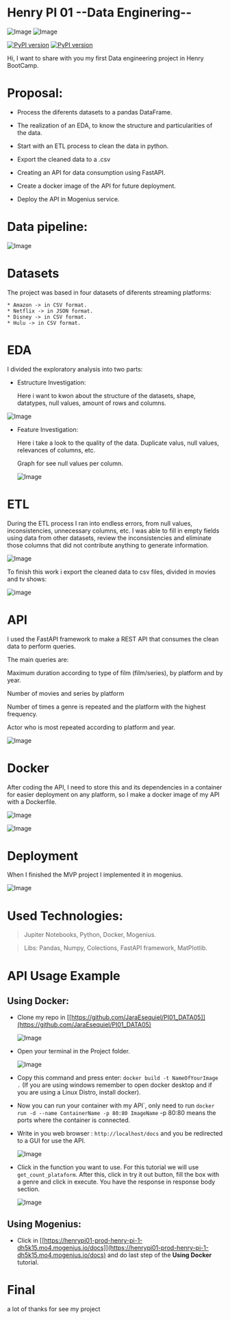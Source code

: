 # Henry PI 01 --Data Enginering--

![Image](https://github.com/JaraEsequiel/PI01_DATA05/blob/main/src/created-with-python.svg)     ![Image](https://github.com/JaraEsequiel/PI01_DATA05/blob/main/src/created-with-docker.svg)

[![PyPI version](https://badge.fury.io/py/pandas.svg)](https://badge.fury.io/py/pandas)
[![PyPI version](https://badge.fury.io/py/fastapi.svg)](https://badge.fury.io/py/fastapi)

Hi, I want to share with you my first Data engineering project in Henry BootCamp.

# Proposal:

  * Process the diferents datasets to a pandas DataFrame.

  * The realization of an EDA, to know the structure and particularities of the data.

  * Start with an ETL process to clean the data in python.

  * Export the cleaned data to a .csv

  * Creating an API for data consumption using FastAPI.

  * Create a docker image of the API for future deployment.

  * Deploy the API in Mogenius service.

# Data pipeline:
![Image](https://github.com/JaraEsequiel/PI01_DATA05/blob/main/src/pipeline.png)

# Datasets

  The project was based in four datasets of diferents streaming platforms:

    * Amazon -> in CSV format.
    * Netflix -> in JSON format.
    * Disney -> in CSV format.
    * Hulu -> in CSV format.

# EDA

I divided the exploratory analysis into two parts:
* Estructure Investigation:
  
    Here i want to kwon about the structure of the datasets, shape, datatypes, null values, amount of rows and columns.

![Image](https://github.com/JaraEsequiel/PI01_DATA05/blob/main/src/Estructure_investigation.png)

* Feature Investigation:

  Here i take a look to the quality of the data. Duplicate valus, null values, relevances of columns, etc.

  Graph for see null values per column.
  
  
  ![Image](https://github.com/JaraEsequiel/PI01_DATA05/blob/main/src/feature_investigation.png)

# ETL

  During the ETL process I ran into endless errors, from null values, inconsistencies, unnecessary columns, etc. I was able to fill in empty fields using data from other datasets, review the inconsistencies and eliminate those columns that did not contribute anything to generate information.

  ![Image](https://github.com/JaraEsequiel/PI01_DATA05/blob/main/src/ETL.png)

  To finish this work i export the cleaned data to csv files, divided in movies and tv shows:

  ![image](https://github.com/JaraEsequiel/PI01_DATA05/blob/main/src/cleaned_data.png)

# API

I used the FastAPI framework to make a REST API that consumes the clean data to perform queries.

The main queries are:

Maximum duration according to type of film (film/series), by platform and by year.

Number of movies and series by platform

Number of times a genre is repeated and the platform with the highest frequency.

Actor who is most repeated according to platform and year.

![Image](https://github.com/JaraEsequiel/PI01_DATA05/blob/main/src/API.png)

# Docker

After coding the API, I need to store this and its dependencies in a container for easier deployment on any platform, so I make a docker image of my API with a Dockerfile.

![Image](https://github.com/JaraEsequiel/PI01_DATA05/blob/main/src/dockerfile.png)


![Image](https://github.com/JaraEsequiel/PI01_DATA05/blob/main/src/container.png)

# Deployment

When I finished the MVP project I implemented it in mogenius.

![Image](https://github.com/JaraEsequiel/PI01_DATA05/blob/main/src/mogenius.png)

# Used Technologies:

>Jupiter Notebooks, Python, Docker, Mogenius.

>Libs: Pandas, Numpy, Colections, FastAPI framework, MatPlotlib.

# API Usage Example

## Using Docker:

* Clone my repo in [[https://github.com/JaraEsequiel/PI01_DATA05]](https://github.com/JaraEsequiel/PI01_DATA05)

  ![Image](https://github.com/JaraEsequiel/PI01_DATA05/blob/main/src/clone_repo.png)

* Open your terminal in  the Project folder.

  ![Image](https://github.com/JaraEsequiel/PI01_DATA05/blob/main/src/terminal.png)

* Copy this command and press enter: ```docker build -t NameOfYourImage .``` (If you are using windows remember to open docker desktop and if you are using a Linux Distro, install docker).

* Now you can run your container with my API`, only need to run  ```docker run -d --name ContainerName -p 80:80 ImageName``` -p 80:80 means the ports where the container is connected.

* Write in you web browser : ```http://localhost/docs``` and you be redirected to a GUI for use the API.

  ![Image](https://github.com/JaraEsequiel/PI01_DATA05/blob/main/src/localhostapi.png)

* Click in the function you want to use. For this tutorial we will use `get_count_plataform`. After this, click in try it out button, fill the box with a genre and click in execute. You have the response in response body section.

  ![Image](https://github.com/JaraEsequiel/PI01_DATA05/blob/main/src/response%20api.png)

## Using Mogenius:

* Click in [[https://henrypi01-prod-henry-pi-1-dh5k15.mo4.mogenius.io/docs]](https://henrypi01-prod-henry-pi-1-dh5k15.mo4.mogenius.io/docs) and do last step of the **Using Docker** tutorial.

# Final

a lot of thanks for see my project
